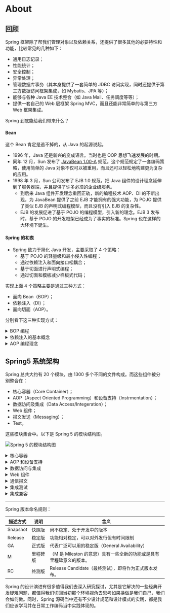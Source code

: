 # About

## 回顾

Spring 框架除了帮我们管理对象以及依赖关系，还提供了很多其他的必要特性和功能，比较常见的几种如下：

- 通用日志记录；
- 性能统计；
- 安全控制；
- 异常处理；
- 管理数据库事务（其本身提供了一套简单的 JDBC 访问实现，同时还提供于第三方数据访问框架集成，如 Mybatis、JPA 等）；
- 能够与各种 Java EE 技术整合（如 Java Mail、任务调度等等）；
- 提供一套自己的 Web 层框架 Spring MVC，而且还能非常简单的与第三方 Web 框架集成。

Spring 到底能给我们带来什么？

#### Bean

这个 Bean 肯定是逃不掉的，从 Java 的起源说起。

- 1996 年，Java 还是新兴的变成语言。当时也是 OOP 思想飞速发展的时期。
- 同年 12 月，Sun 发布了 [JavaBean 1.00-A](https://www.oracle.com/java/technologies/javase/javabean-spec.html) 规范。这个规范规定了一套编码策略，使用简单的 Java 对象不仅可以被重用，而且还可以轻松地构建更为复杂的应用。
- 1998 年 3 月，Sun 公司发布了 EJB 1.0 规范，把 Java 组件的设计理念延伸到了服务器端，并且提供了许多必须的企业级服务。
  - 到后来 Java 组件开发理念重回正轨，新的编程技术 AOP、DI 的不断出现，为 JavaBean 提供了之前 EJB 才能拥有的强大功能，为 POJO 提供了类似 EJB 的声明式编程模型，而且没有引入 EJB 的复杂性。
  - EJB 的发展促进了基于 POJO 的编程模型，引入新的理念。EJB 3 发布时，基于 POJO 的开发框架已经成为了事实的标准。Spring 也在这样的大环境下诞生。

#### Spring 的初衷

- Spring 致力于简化 Java 开发，主要采取了 4 个策略：
  - 基于 POJO 的轻量级和最小侵入性编程；
  - 通过依赖注入和面向接口松耦合；
  - 基于切面进行声明式编程；
  - 通过切面和模板减少样板式代码；

实现上面 4 个策略主要是通过三种方式：

- 面向 Bean（BOP）；
- 依赖注入（DI）；
- 面向切面（AOP）。

分别看下这三种实现方式：

<details>
<summary> BOP 编程 </summary>

Spring 是面向 Bean 的编程（Bean Oriented Programmin - BOP），Bean 在 Spring 中的作用就像 Object 对 OOP 的意义一样，Spring 中没有 Bean 也就没有存在的意义。Spring 提供了 IOC 容器通过配置文件或者注解的方式来管理对象之间的依赖关系。

控制反转：（面试要考的：其中最常见的实现方式叫做**依赖注入**（Dependency Injection，DI）），还有一种方式叫做「依赖查找」（Dependency Lookup - DL）。最早 Spring 是包含依赖查询的，但因为使用频率低后面被 Spring 移除了（所以在 Spring 中控制反转也被直接称为依赖注入）。

它的基本概念是：不创建对象，但是描述创建它们的方式。在代码中不直接与对象和服务连接，但在配置文件中描述哪一个组件需要哪一项服务，容器（Spring 中是 IOC 容器）复杂将这些联系在一起。典型的 IOC 场景中，容器创建了所有对象，并设置必要的属性将它们连接在一起，决定什么时间调用方法。

</details>

<details>
<summary> 依赖注入的基本概念 </summary>

Spring 核心是 [org.springframework.beans](https://docs.spring.io/spring-framework/docs/current/javadoc-api/org/springframework/beans/package-summary.html) 包（架构核心是 [org.springframework.core](https://github.com/spring-projects/spring-framework/tree/master/spring-core) 包），它的设计目标是与 JavaBean 组件一起使用。这个包通常不是由用户直接使用，而是由服务器将其用作其他多数功能底层中介。下一个最高级抽象是 BeanFactory 接口，顾名思义是工厂模式的实现，允许通过名称创建和检索对象，BeanFactory 也可以管理对象之间的关系。

BeanFactory 最底层支持两个对象模型：

- 单例：提供了巨头特定名称的全局共享实例对象，可以在查询时对其进行检索。Singleton 是默认的也是最常用的对象模型。
- 原型：确保每次检索都会创建单独的实例对象。在每个用户都需要自己的对象时，采用原型模式。

Bean 工厂的概念是 Spring 作为 IOC 容器的基础。IOC 则将处理事情的责任从应用程序代码转移到了框架。

</details>

<details>
<summary> AOP 编程理念 </summary>

面向切面编程，即 AOP，是一种编程思想，它允许程序员对横切关注点或横切职责分界线的行为（例如日志和事务管理）进行模块化。AOP 的核心构造是切面，它将那些**影响多个类的行为封装到了可重用的模块中**。

AOP 和 IOC 是补充性的技术，都运用模块化的方式解决企业应用程序开发中的复杂问题。在典型的面向对象开发方式中，可能要将日志记录语句放在所有方法和 Java 类中才能实现日志功能。在 AOP 中可以反过来讲日志服务模块化，并以声明的方式将它们应用到需要日志的组件上。优势就是 Java 类不需要知道日志服务的存在，也不需要考虑相关的代码，所以 Spring AOP 编写的应用程序代码是松散耦合的。

AOP 功能完全集成到了 Spring 事务管理、日志和其他各种特性的上下文中，AOP 编程的常用场景有：

- Authentication（权限认证）；
- Auto Caching（自动缓存处理）；
- Error Handling（统一错误处理）；
- Debugging（调试信息输出）；
- Logging（日志记录）；
- Transactions（事务处理）等。

</details>

## Spring5 系统架构

Spring 总共大约有 20 个模块，由 1300 多个不同的文件构成。而这些组件被分别整合在：

- 核心容器（Core Container）；
- AOP（Aspect Oriented Programming）和设备支持（Instrmentation）；
- 数据访问及集成（Data Access/Integeration）；
- Web 组件；
- 报文发送（Messaging）；
- Test。

这些模块集合中。以下是 Spring 5 的模块结构图。

![Spring 5 的模块结构图]()

<details>
<summary> 核心容器 </summary>

核心容器由 spring-beans、spring-core、spring-context、spring-expression（Spring Expression Language，SpEL）4 个模块组成。

- spring-core 和 spring-beans 模块是 Spring 框架的核心模块，包含了 IOC、DI；
- BeanFactory 接口是 Spring 框架中的核心接口，它是工厂模式的具体实现
  - BeanFactory 使用控制反转对应用程序的配置和依赖性规范与实际的应用程序代码进行了分离；
  - BeanFactory 容器实例化后并不会自动实例化 Bean，只有当 Bean 被使用时 BeanFactory 容器才会对该 Bean 进行实例化与依赖关系装配。
- spring-context 模块构架于核心模块之上，它扩展了 BeanFactory，为其添加了 Bean 生命周期控制、框架事件体系以及资源加载透明化等功能。
  - 此外提供了许多企业级支持，如右键访问、任务调度等；
  - ApplicationContext 是该模块的核心接口，它的超类是 BeanFactory；
  - 与 BeanFactory 不同，ApplicationContext 容器实例化后会自动对所有的单实例 Bean 进行实例化与依赖关系的装配，使之处于待用状态。
- spring-expression 模块是统一表达式语言（EL）的扩展模块，可以查询、管理运行中的对象，同时也可以调用对象方法、操作数组、集合等。

</details>

<details>
<summary> AOP 和设备支持 </summary>

AOP 和设备支持由由 spring-aop、spring-aspects 和 spring-instrument 3 个模块组成。

- spring-aop 是 Spring 的另一个核心模块，是 AOP 主要的实现模块。
  - 在 Spring 中，它是以 JVM 的动态代理技术为基础，然后设计出了一系列的 AOP 横切实现，比如`前置通知`、`返回通知`、`异常通知`等；
  - [Pointcut](https://github.com/spring-projects/spring-framework/blob/master/spring-aop/src/main/java/org/springframework/aop/Pointcut.java) 接口来匹配切入点，可以使用现有的切入点来设计横切面，也可以扩展相关方法根据需求进行切入。
- spring-aspects 模块集成自 AspectJ 框架，主要是为 Spring AOP 提供多种 AOP 实现方法。
- spring-instrument 模块是基于 JAVA SE 中的 java.lang.instrument 进行设计的。主要作用是在 JVM 启动时，生成一个代理类，可以通过代理类在运行时修改类的字节码，从而改变一个类的功能，实现 AOP 的功能。

</details>

<details>
<summary> 数据访问与集成 </summary>

数据访问与集成由 spring-jdbc、spring-tx、spring-orm、spring-jms、spring-oxm 5 个模块组成。

- spring-jdbc 模块是 Spring 提供的 JDBC 抽象框架的主要实现模块，用于简化 Spring JDBC 操作。
  - 主要提供 JDBC 模板方式、关系数据库对象化方式、SimpleJdbc 方式、事务管理来简化 JDBC 编程；
  - 主要实现类有 JdbcTemplate、SimpleJdbcTemplate 以及 NamedParameterJdbcTemplate。
- spring-tx 模块是 Spring JDBC 事务控制实现模块。它对事务做了很好的封装，通过它的 AOP 配置，可以灵活的配置在任何一层。

  - 事务其实是以业务逻辑为基础的，一个完整的业务应该对应业务层里的一个方法， 如果业务操作失败，则整个事务回滚；
  - 所以，事务控制是绝对应该放在业务层的，但是，持久层的设计则应该遵循一个很重要的原则：保证操作的原子性，即持久层里的每个方法都应该是不可以分割的。
  - 那么在使用 Spring JDBC 事务控制时，应该注意其**特殊性**。

- spring-orm 模块是 ORM 框架支持模块，主要集成 Hibernate, Java Persistence API (JPA) 和 Java Data Objects (JDO) 用于资源管理、数据访问对象 (DAO) 的实现和事务策略。
- spring-oxm 模块主要提供一个抽象层以支撑 OXM（OXM 是 Object-to-XML-Mapping 的缩写
  - 它是一个 O/M-mapper，将 java 对象映射成 XML 数据，或者将 XML 数据映射成 java 对象），例如：JAXB, Castor, XMLBeans, JiBX 和 XStream 等。
- spring-jms 模块（Java Messaging Service）能够发送和接收信息，自 Spring Framework 4.1 以后，它还提供了对 spring-messaging 模块的支撑。

</details>

<details>
<summary> Web 组件 </summary>

Web 组件由 spring-web、spring-webmvc、spring-websocket 和 spring-webflux 4 个模块组成。

- spring-web 模块为 Spring 提供了最基础 Web 支持，主要建立于核心容器之上，通过 Servlet 或者 Listener 来初始化 IOC 容器，也包含一些与 Web 相关的支持。
- spring-webmvc 模块众所周知是一个的 Web-Servlet 模块，实现了 Spring MVC（model-view-Controller）的 Web 应用。
- spring-websocket 模块主要是与 Web 前端的全双工通讯的协议。
- spring-webflux 是一个新的非堵塞函数式 Reactive Web 框架，可以用来建立异步的、非阻塞、事件驱动的服务，并且扩展性非常好。

</details>

<details>
<summary> 通信报文 </summary>

spring-messaging 模块，是从 Spring4 开始新加入的一个模块，主要职责是为 Spring 框架集成一些基础的报文传送应用。

</details>

<details>
<summary> 集成测试 </summary>

spring-test 模块，主要为测试提供支持，毕竟在不需要发布（程序）到你的应用服务器或者连接到其他企业设施的情况下能够执行一些集成测试或者其他测试对于任何企业都是非常重要的。

</details>

<details>
<summary> 集成兼容 </summary>

spring-framework-bom（Bill of Materials）模块，主要解决 Spring 的不同模块依赖版本不同的问题。

各个模块之间的依赖关系：

![spring-framework-bom](./asserts/spring-framework-bom.png)

</details>

---

Spring 版本命名规则：

| 描述方式 | 说明     | 含义                                                                 |
| -------- | -------- | -------------------------------------------------------------------- |
| Snapshot | 快照版   | 尚不稳定、处于开发中的版本                                           |
| Release  | 稳定版   | 功能相对稳定，可以对外发行但有时间限制                               |
| GA       | 正式版   | 代表广泛可以用的稳定版（General Availability）                       |
| M        | 里程碑版 | （M 是 Mileston 的意思）具有一些全新的功能或是具有里程碑意义的版本。 |
| RC       | 终测版   | Release Candidate（最终测试），即将作为正式版本发布。                |

Spring 的设计演进有很多值得我们去深入研究探讨，尤其是它解决的一些经典开发疑难问题，都值得我们切回当初那个环境视角去思考如果换做是我们自己，我们会如何做。同时，Spring 源码当中还有不少设计规范和设计模式的实践，都是我们应该学习并在日常工作编码当中实践体现的。
